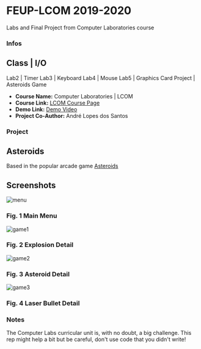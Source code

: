# FEUP-LCOM 2019-2020
Labs and Final Project from Computer Laboratories course

### Infos
 Class  |   I/O
 ------------------------------
 Lab2   |   Timer
 Lab3   |   Keyboard
 Lab4   |   Mouse
 Lab5   |   Graphics Card
 Project    |   Asteroids Game 

* **Course Name:** Computer Laboratories | LCOM
* **Course Link:** [LCOM Course Page](https://sigarra.up.pt/feup/pt/ucurr_geral.ficha_uc_view?pv_ocorrencia_id=436435)
* **Demo Link:** [Demo Video](https://www.youtube.com/watch?v=eZYTLphM4-8&list=PL3VuwAsrLX087IWQxS0jvw5aR8ZH1Rt9P)
* **Project Co-Author:** André Lopes dos Santos


### Project 

## Asteroids
Based in the popular arcade game [Asteroids](https://en.wikipedia.org/wiki/Asteroids_(video_game))

## Screenshots

![menu]()
### Fig. 1 Main Menu

![game1]()
### Fig. 2 Explosion Detail

![game2]()
### Fig. 3 Asteroid Detail

![game3]()
### Fig. 4 Laser Bullet Detail


### Notes
The Computer Labs curricular unit is, with no doubt, a big challenge. This rep might help a bit but be careful, don't use code that you didn't write!